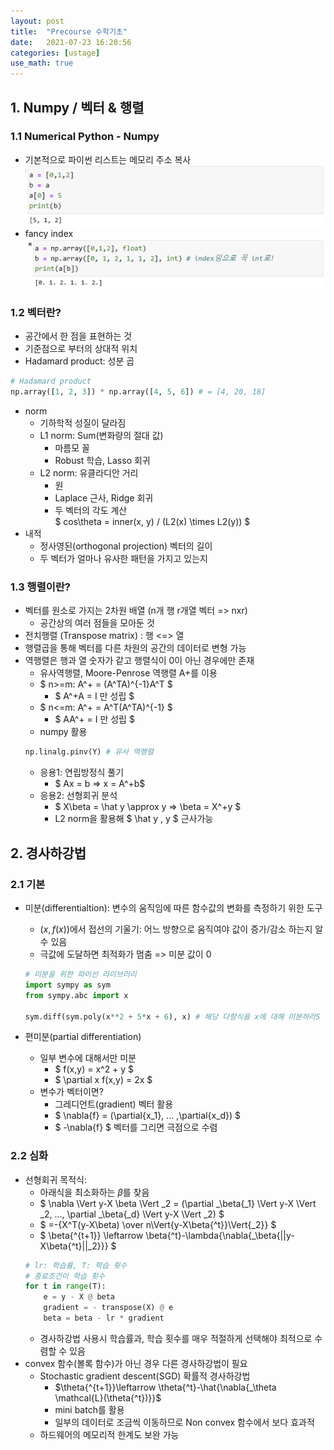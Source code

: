 ```yaml
---
layout: post
title:  "Precourse 수학기초"
date:   2021-07-23 16:20:56
categories: [ustage]
use_math: true
---
```


## 1. Numpy / 벡터 & 행렬
### 1.1 Numerical Python - Numpy
 * 기본적으로 파이썬 리스트는 메모리 주소 복사
![](/assets/image/precourse2_1.PNG)
 * fancy index
![](/assets/image/precourse2_2.PNG)

### 1.2 벡터란?
 * 공간에서 한 점을 표현하는 것
 * 기준점으로 부터의 상대적 위치
 * Hadamard product: 성분 곱
```python
# Hadamard product
np.array([1, 2, 3]) * np.array([4, 5, 6]) # = [4, 20, 18]
```
 * norm
    * 기하학적 성질이 달라짐
    * L1 norm: Sum(변화량의 절대 값)
        * 마름모 꼴
        * Robust 학습, Lasso 회귀
    * L2 norm: 유클라디안 거리
        * 원
        * Laplace 근사, Ridge 회귀
        * 두 벡터의 각도 계산  
        $ cos\theta = inner(x, y) / (L2(x) \times L2(y)) $
 * 내적
    * 정사영된(orthogonal projection) 벡터의 길이
    * 두 벡터가 얼마나 유사한 패턴을 가지고 있는지

### 1.3 행렬이란?
 * 벡터를 원소로 가지는 2차원 배열 (n개 행 r개열 벡터 => nxr)
    * 공간상의 여러 점들을 모아둔 것
 * 전치행렬 (Transpose matrix) : 행 <=> 열
 * 행렬곱을 통해 벡터를 다른 차원의 공간의 데이터로 변형 가능
 * 역행렬은 행과 열 숫자가 같고 행렬식이 0이 아닌 경우에만 존재
    * 유사역행렬, Moore-Penrose 역행렬 A+를 이용
    * $ n>=m: A^+ = (A^TA)^{-1}A^T $
        * $ A^+A = I 만 성립 $
    * $ n<=m: A^+ = A^T(A^TA)^{-1} $
        * $ AA^+ = I 만 성립 $
    * numpy 활용
    ```python
    np.linalg.pinv(Y) # 유사 역행렬
    ```
    * 응용1: 연립방정식 풀기
        * $ Ax = b => x = A^+b$ 
    * 응용2: 선형회귀 분석
        * $ X\beta = \hat y \approx y => \beta = X^+y $
        * L2 norm을 활용해 $ \hat y , y $ 근사가능

## 2. 경사하강법
### 2.1 기본
 * 미분(differentialtion): 변수의 움직임에 따른 함수값의 변화를 측정하기 위한 도구
    * $(x, f(x))$에서 접선의 기울기: 어느 방향으로 움직여야 값이 증가/감소 하는지 알 수 있음
    * 극값에 도달하면 최적화가 멈춤 => 미분 값이 0  
    ```python
    # 미분을 위한 파이선 라이브러리
    import sympy as sym
    from sympy.abc import x
    
    sym.diff(sym.poly(x**2 + 5*x + 6), x) # 해당 다항식을 x에 대해 미분하라S
    ```
 
 * 편미분(partial differentiation)
    * 일부 변수에 대해서만 미분
        * $ f(x,y) = x^2 + y $
        * $ \partial x f(x,y) = 2x $
    * 변수가 벡터이면?
        * 그레디언트(gradient) 벡터 활용
        * $ \nabla{f} = (\partial{x_1}, ... ,\partial{x_d}) $
        * $ -\nabla{f} $ 벡터를 그리면 극점으로 수렴

### 2.2 심화
 * 선형회귀 목적식: 
    * 아래식을 최소화하는 $\beta$를 찾음
    * $ \nabla \Vert y-X \beta \Vert _2 = (\partial _\beta{_1} \Vert y-X \Vert _2, ..., \partial _\beta{_d} \Vert y-X \Vert _2) $
    * $ =-{X^T(y-X\beta) \over  n\Vert{y-X\beta{^t}}\Vert{_2}} $  
    * $ \beta{^{t+1}} \leftarrow \beta{^t}-\lambda{\nabla{_\beta{||y-X\beta{^t}||_2}}} $
    ```python
    # lr: 학습률, T: 학습 횟수
    # 종료조건이 학습 횟수
    for t in range(T):
        e = y - X @ beta
        gradient = - transpose(X) @ e
        beta = beta - lr * gradient
    ```
    * 경사하강법 사용시 학습률과, 학습 횟수를 매우 적절하게 선택해야 최적으로 수렴할 수 있음
 * convex 함수(볼록 함수)가 아닌 경우 다른 경사하강법이 필요
    * Stochastic gradient descent(SGD) 확률적 경사하강법
        * $\theta{^{t+1}}\leftarrow \theta{^t}-\hat{\nabla{_\theta \mathcal{L}(\theta{^t})}}$
        * mini batch를 활용
        * 일부의 데이터로 조금씩 이동하므로 Non convex 함수에서 보다 효과적
    * 하드웨어의 메모리적 한계도 보완 가능